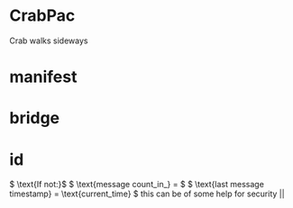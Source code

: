 # CrabPac
Crab walks sideways

# manifest

# bridge

# id 

$ \text{If not:}$
$ \text{message count_in_} = $
$ \text{last message timestamp} = \text{current_time} $
this can be of some help for security || 

